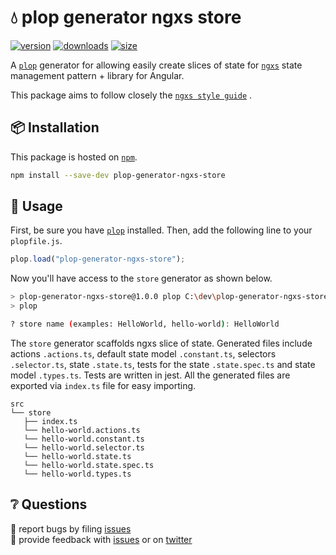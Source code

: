 # 💧 plop generator ngxs store

[![version][version-badge]][npm]
[![downloads][downloads-badge]][npm]
[![size][size-badge]][bundlephobia]

A [`plop`][plop] generator for allowing easily create slices of state for [`ngxs`][ngxs] state management pattern + library for Angular.

This package aims to follow closely the [`ngxs style guide`][ngxs-style-guide] .

## 📦 Installation

This package is hosted on [`npm`][npm].

```bash
npm install --save-dev plop-generator-ngxs-store
```

## 🥑 Usage

First, be sure you have [`plop`][plop] installed. Then, add the following line to your `plopfile.js`.

```javascript
plop.load("plop-generator-ngxs-store");
```

Now you'll have access to the `store` generator as shown below.

```bash
> plop-generator-ngxs-store@1.0.0 plop C:\dev\plop-generator-ngxs-store
> plop

? store name (examples: HelloWorld, hello-world): HelloWorld
```

The `store` generator scaffolds ngxs slice of state. Generated files include actions `.actions.ts`, default state model `.constant.ts`, selectors `.selector.ts`, state `.state.ts`, tests for the state `.state.spec.ts` and state model `.types.ts`.
Tests are written in jest.
All the generated files are exported via `index.ts` file for easy importing.

```text
src
└── store
   ├── index.ts
   └── hello-world.actions.ts
   └── hello-world.constant.ts
   └── hello-world.selector.ts
   └── hello-world.state.ts
   └── hello-world.state.spec.ts
   └── hello-world.types.ts
```

## ❔ Questions

🐛 report bugs by filing [issues][issues]  
📢 provide feedback with [issues][issues] or on [twitter][twitter]

[npm]: https://www.npmjs.com/package/plop-generator-ngxs-store
[version-badge]: https://img.shields.io/npm/v/plop-generator-ngxs-store?style=flat-square
[downloads-badge]: https://img.shields.io/npm/dt/plop-generator-ngxs-store?style=flat-square
[contributing-badge]: https://img.shields.io/badge/PRs-welcome-success?style=flat-square
[bundlephobia]: https://bundlephobia.com/result?p=plop-generator-ngxs-store
[size-badge]: https://img.shields.io/bundlephobia/minzip/plop-generator-ngxs-store?style=flat-square
[issues]: https://github.com/lukasz-pekala/plop-generator-ngxs-store/issues
[twitter]: https://twitter.com/lukasz_pekala
[plop]: https://plopjs.com
[ngxs]: https://www.ngxs.io/
[ngxs-style-guide]: https://www.ngxs.io/recipes/style-guide
